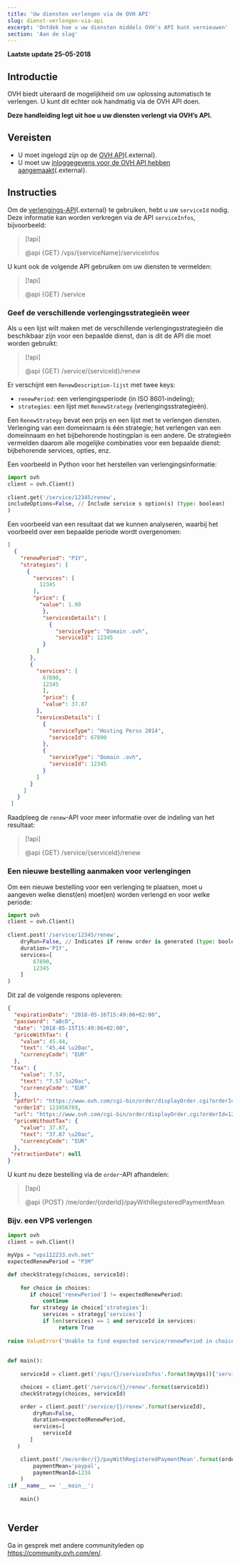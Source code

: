 ```yaml
---
title: 'Uw diensten verlengen via de OVH API'
slug: dienst-verlengen-via-api
excerpt: 'Ontdek hoe u uw diensten middels OVH‘s API kunt vernieuwen'
section: 'Aan de slag'
---
```


**Laatste update 25-05-2018**


## Introductie

OVH biedt uiteraard de mogelijkheid om uw oplossing automatisch te verlengen. U kunt dit echter ook handmatig via de OVH API doen.

**Deze handleiding legt uit hoe u uw diensten verlengt via OVH’s API.**

## Vereisten

- U moet ingelogd zijn op de [OVH API](https://api.ovh.com/console){.external}.
- U moet uw [inloggegevens voor de OVH API hebben aangemaakt](https://api.ovh.com/g934.first_step_with_api){.external}.

## Instructies

Om de [verlengings-API](https://api.ovh.com/console/#/service/{serviceId}/renew#GET){.external} te gebruiken, hebt u uw `serviceId` nodig. Deze informatie kan worden verkregen via de API `serviceInfos`, bijvoorbeeld:

> [!api]
>
> @api {GET} /vps/{serviceName}/serviceInfos
>

U kunt ook de volgende API gebruiken om uw diensten te vermelden:

> [!api]
>
> @api {GET} /service
>


### Geef de verschillende verlengingsstrategieën weer

Als u een lijst wilt maken met de verschillende verlengingsstrategieën die beschikbaar zijn voor een bepaalde dienst, dan is dit de API die moet worden gebruikt:

> [!api]
>
> @api {GET} /service/{serviceId}/renew
>


Er verschijnt een `RenewDescription-lijst` met twee keys:
     
* `renewPeriod`: een verlengingsperiode (in ISO 8601-indeling);
* `strategies`: een lijst met `RenewStrategy` (verlengingsstrategieën).

Een `RenewStrategy` bevat een prijs en een lijst met te verlengen diensten. Verlenging van een domeinnaam is één strategie; het verlengen van een domeinnaam en het bijbehorende hostingplan is een andere. De strategieën vermelden daarom alle mogelijke combinaties voor een bepaalde dienst: bijbehorende services, opties, enz.

Een voorbeeld in Python voor het herstellen van verlengingsinformatie:
     
```python
import ovh
client = ovh.Client()
     
client.get('/service/12345/renew',
includeOptions=False, // Include service s option(s) (type: boolean)
)
```
     
Een voorbeeld van een resultaat dat we kunnen analyseren, waarbij het voorbeeld over een bepaalde periode wordt overgenomen:
     
```json
[
  {
    "renewPeriod": "P1Y",
    "strategies": [
      {
        "services": [
          12345
        ],
        "price": {
          "value": 1.99
           },
           "servicesDetails": [
             {
               "serviceType": "Domain .ovh",
               "serviceId": 12345
           }
         ]
       },
       {
         "services": [
           67890,
           12345
           ],
           "price": {
           "value": 37.87
         },
         "servicesDetails": [
           {
             "serviceType": "Hosting Perso 2014",
             "serviceId": 67890
           },
           {
             "serviceType": "Domain .ovh",
             "serviceId": 12345
           }
         ]
       }
     ]
   }
 ]
```

Raadpleeg de `renew`-API voor meer informatie over de indeling van het resultaat:

> [!api]
>
> @api {GET} /service/{serviceId}/renew
>

 
### Een nieuwe bestelling aanmaken voor verlengingen

Om een nieuwe bestelling voor een verlenging te plaatsen, moet u aangeven welke dienst(en) moet(en) worden verlengd en voor welke periode:     
     
```python
import ovh
client = ovh.Client()
 
client.post('/service/12345/renew',
    dryRun=False, // Indicates if renew order is generated (type: boolean)
    duration='P1Y',
    services=[
        67890,
        12345
    ]
)
```

Dit zal de volgende respons opleveren:
     
```json
{
  "expirationDate": "2018-05-16T15:49:06+02:00",
  "password": "aBcD",
  "date": "2018-05-15T15:49:06+02:00",
  "priceWithTax": {
    "value": 45.44,
    "text": "45.44 \u20ac",
    "currencyCode": "EUR"
  },
 "tax": {
    "value": 7.57,
    "text": "7.57 \u20ac",
    "currencyCode": "EUR"
  },
  "pdfUrl": "https://www.ovh.com/cgi-bin/order/displayOrder.cgi?orderId=123456789&orderPassword=aBcD",
  "orderId": 123456789,
  "url": "https://www.ovh.com/cgi-bin/order/displayOrder.cgi?orderId=123456789&orderPassword=aBcD",
  "priceWithoutTax": {
    "value": 37.87,
    "text": "37.87 \u20ac",
    "currencyCode": "EUR"
  },
 "retractionDate": null
}
```

U kunt nu deze bestelling via de `order`-API afhandelen:

     
> [!api]
>
> @api {POST} /me/order/{orderId}/payWithRegisteredPaymentMean
>

### Bijv. een VPS verlengen

```python
import ovh
client = ovh.Client()

myVps = "vps112233.ovh.net"
expectedRenewPeriod = "P3M"

def checkStrategy(choices, serviceId):
     
    for choice in choices:
       if choice['renewPeriod'] != expectedRenewPeriod:
           continue
       for strategy in choice['strategies']:
           services = strategy['services']
           if len(services) == 1 and serviceId in services:
                return True
     
raise ValueError('Unable to find expected service/renewPeriod in choices')
     
     
def main():
     
    serviceId = client.get('/vps/{}/serviceInfos'.format(myVps))['serviceId']

    choices = client.get('/service/{}/renew'.format(serviceId))
    checkStrategy(choices, serviceId)

    order = client.post('/service/{}/renew'.format(serviceId),
        dryRun=False,
        duration=expectedRenewPeriod,
        services=[
           serviceId
       ]
   )

    client.post('/me/order/{}/payWithRegisteredPaymentMean'.format(order['orderId']),
        paymentMean='paypal',
        paymentMeanId=1234
    )
:if __name__ == '__main__':
 
    main()
 
```


## Verder

Ga in gesprek met andere communityleden op <https://community.ovh.com/en/>.